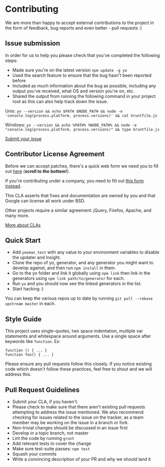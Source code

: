 # Contributing

We are more than happy to accept external contributions to the project in the form of feedback, bug reports and even better - pull requests :)


## Issue submission

In order for us to help you please check that you've completed the following steps:

* Made sure you're on the latest version `npm update -g yo`
* Used the search feature to ensure that the bug hasn't been reported before
* Included as much information about the bug as possible, including any output you've received, what OS and version you're on, etc.
* Shared the output from running the following command in your project root as this can also help track down the issue.

Unix: `yo --version && echo $PATH $NODE_PATH && node -e 'console.log(process.platform, process.versions)' && cat Gruntfile.js`

Windows: `yo --version && echo %PATH% %NODE_PATH% && node -e "console.log(process.platform, process.versions)" && type Gruntfile.js`  
  
[Submit your issue](https://github.com/yeoman/yeoman/issues/new)


## Contributor License Agreement

Before we can accept patches, there's a quick web form we need you to fill out [here](http://code.google.com/legal/individual-cla-v1.0.html) (**scroll to the bottom!**).

If you're contributing under a company, you need to fill out [this form instead](http://code.google.com/legal/corporate-cla-v1.0.html).

This CLA asserts that fixes and documentation are owned by you and that Google can license all work under BSD.

Other projects require a similar agreement: jQuery, Firefox, Apache, and many more.

[More about CLAs](https://www.google.com/search?q=Contributor%20License%20Agreement)


## Quick Start

- Add `yeoman_test` with any value to your environment variables to disable the updater and Insight.
- Clone the repo of yo, generator, and any generator you might want to develop against, and then run `npm install` in them.
- Go to the yo folder and link it globally using `npm link` then link in the generators using `npm link path/to/generator` for each.
- Run `yo` and you should now see the linked generators in the list.
- Start hacking :)

You can keep the various repos up to date by running `git pull --rebase upstream master` in each.


## Style Guide

This project uses single-quotes, two space indentation, multiple var statements and whitespace around arguments. Use a single space after keywords like `function`. Ex:

```
function () { ... }
function foo() { ... }
```

Please ensure any pull requests follow this closely. If you notice existing code which doesn't follow these practices, feel free to shout and we will address this.


## Pull Request Guidelines

* Submit your CLA, if you haven't.
* Please check to make sure that there aren't existing pull requests attempting to address the issue mentioned. We also recommend checking for issues related to the issue on the tracker, as a team member may be working on the issue in a branch or fork.
* Non-trivial changes should be discussed in an issue first
* Develop in a topic branch, not master
* Lint the code by running `grunt`
* Add relevant tests to cover the change
* Make sure test-suite passes: `npm test`
* Squash your commits
* Write a convincing description of your PR and why we should land it

